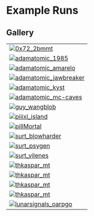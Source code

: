 Example Runs
===

Gallery
---

| |
|---|
| [![0x72_2bmmt](0x72_2bmmt/data/2bmmv_128x128.png)](0x72_2bmmt) |
| [![adamatomic_1985](adamatomic_1985/data/1985_128x128.png)](adamatomic_1985) |
| [![adamatomic_amarelo](adamatomic_amarelo/data/amarelo_128x128.png)](adamatomic_amarelo) |
| [![adamatomic_jawbreaker](adamatomic_jawbreaker/data/jawbreaker_128x128.png)](adamatomic_jawbreaker) |
| [![adamatomic_kyst](adamatomic_kyst/data/kyst_128x128.png)](adamatomic_kyst) |
| [![adamatomic_mc-caves](adamatomic_mc-caves/data/mccaves_128x128.png)](adamatomic_mc-caves) |
| [![guy_wangblob](guy_wangblob/data/wangblob_128x128.png)](guy_wangblob) |
| [![piiixl_island](piiixl_island/data/island_128x128.png)](piiixl_island) |
| [![pillMortal](pillMortal/data/pillMortal_128x128.png)](pillMortal) |
| [![surt_blowharder](surt_blowharder/data/blowharder_128x128.png)](surt_blowharder) |
| [![surt_psygen](surt_psygen/data/psygen_128x128.png)](surt_psygen) |
| [![surt_vilenes](surt_vilenes/data/vilenes_128x128.png)](surt_vilenes) |
| [![thkaspar_mt](thkaspar_mt/data/forestmicro_128x128.png)](thkaspar_mt) |
| [![thkaspar_mt](thkaspar_mt/data/neondirt_128x128.png)](thkaspar_mt) |
| [![thkaspar_mt](thkaspar_mt/data/neonsnow_128x128.png)](thkaspar_mt) |
| [![thkaspar_mt](thkaspar_mt/data/neondungeon_128x128.png)](thkaspar_mt) |
| [![lunarsignals_oarpgo](lunarsignals_oarpgo/data/oarpgo_256x256_wUbW3x3.png)](lunarsignals_oarpgo) |


